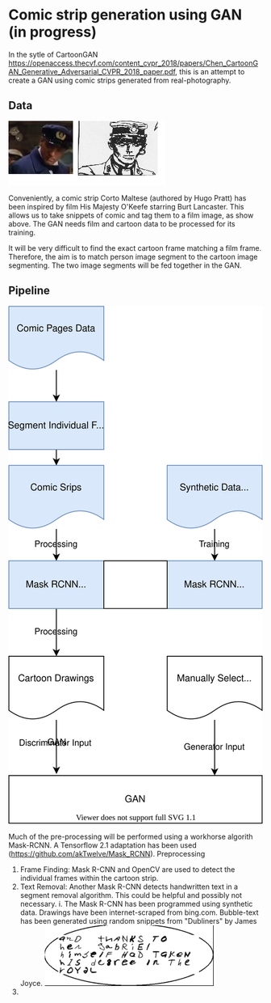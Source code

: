 # Comic strip generation using GAN (in progress)

In the sytle of CartoonGAN https://openaccess.thecvf.com/content_cvpr_2018/papers/Chen_CartoonGAN_Generative_Adversarial_CVPR_2018_paper.pdf, this is an attempt to create a GAN using comic strips generated from real-photography.

## Data
![Comic vs Film Pictures](https://github.com/micsche/GANComic/blob/main/images/film1.png)


Conveniently, a comic strip Corto Maltese (authored by Hugo Pratt) has been inspired by film His Majesty O'Keefe starring Burt Lancaster. This allows us to take snippets of comic and tag them to a film image, as show above. The GAN needs  film and cartoon data to be processed for its training. 

It will be very difficult to find the exact cartoon frame matching a film frame. Therefore, the aim is to match person image segment to the cartoon image segmenting. The two image segments will be fed together in the GAN.


## Pipeline
![Pipeline](https://github.com/micsche/GANComic/blob/main/pipeline.svg)

Much of the pre-processing will be performed using a workhorse algorith Mask-RCNN. A Tensorflow 2.1 adaptation has been used (https://github.com/akTwelve/Mask_RCNN). 
Preprocessing 
1. Frame Finding: Mask R-CNN and OpenCV are used to detect the individual frames within the cartoon strip.
2. Text Removal: Another Mask R-CNN detects handwritten text in a segment removal algorithm. This could be helpful and possibly not necessary.
  i. The Mask R-CNN has been programmed using synthetic data. Drawings have been internet-scraped from bing.com. Bubble-text has been generated using random snippets from "Dubliners" by James Joyce.
  ![Bubble Text](https://github.com/micsche/GANComic/blob/main/images/bubbletext.png)
3. 



